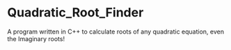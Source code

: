 # Quadratic_Root_Finder
A program written in C++ to calculate roots of any
 quadratic equation, even the Imaginary roots!
